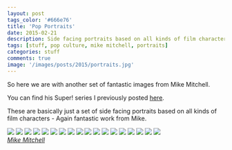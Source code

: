 ```yaml
---
layout: post
tags_color: '#666e76'
title: 'Pop Portraits'
date: 2015-02-21
description: Side facing portraits based on all kinds of film characters
tags: [stuff, pop culture, mike mitchell, portraits]
categories: stuff
comments: true
image: '/images/posts/2015/portraits.jpg'
---
```

So here we are with another set of fantastic images from Mike Mitchell. 

You can find his Super! series I previously posted [here](/blog/super-post).

These are basically just a set of side facing portraits based on all kinds of film characters - Again fantastic work from Mike.

<div class="gallery-box">
  <div class="gallery">
  	<img src="/images/posts/2015/portraits-ash.jpg" loading="lazy">
	<img src="/images/posts/2015/portraits-oldboy.jpg" loading="lazy">
	<img src="/images/posts/2015/portraits-lloyd.jpg" loading="lazy">
	<img src="/images/posts/2015/portraits-bride.jpg" loading="lazy">
	<img src="/images/posts/2015/portraits-bunny.jpg" loading="lazy">
	<img src="/images/posts/2015/portraits-doc.jpg" loading="lazy">
	<img src="/images/posts/2015/portraits-hi.jpg" loading="lazy">
	<img src="/images/posts/2015/portraits-dorothy.jpg" loading="lazy">
	<img src="/images/posts/2015/portraits-igor.jpg" loading="lazy">
	<img src="/images/posts/2015/portraits-beetlejuice.jpg" loading="lazy">
	<img src="/images/posts/2015/portraits-macready.jpg" loading="lazy">
	<img src="/images/posts/2015/portraits-jimmie.jpg" loading="lazy">
	<img src="/images/posts/2015/portraits-joker.jpg" loading="lazy">
	<img src="/images/posts/2015/portraits-mrpink.jpg" loading="lazy">
	<img src="/images/posts/2015/portraits-mugatu.jpg" loading="lazy">
	<img src="/images/posts/2015/portraits-nada.jpg" loading="lazy">
	<img src="/images/posts/2015/portraits-naviny.jpg" loading="lazy">
	<img src="/images/posts/2015/portraits-thegood.jpg" loading="lazy">
  </div>
  <em><a href="https://mikeofmitchell.com/" target="_blank">Mike Mitchell</a></em>
</div>